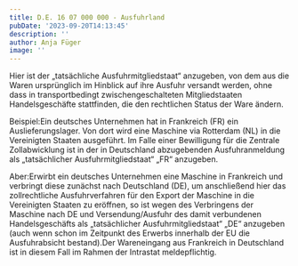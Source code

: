 ```yaml
---
title: D.E. 16 07 000 000 - Ausfuhrland
pubDate: '2023-09-20T14:13:45'
description: ''
author: Anja Füger
image: ''
---
```


Hier ist der „tatsächliche Ausfuhrmitgliedstaat“ anzugeben, von dem aus die Waren ursprünglich im Hinblick auf ihre Ausfuhr versandt werden, ohne dass in transportbedingt zwischengeschalteten Mitgliedstaaten Handelsgeschäfte stattfinden, die den rechtlichen Status der Ware ändern.

Beispiel:Ein deutsches Unternehmen hat in Frankreich (FR) ein Auslieferungslager. Von dort wird eine Maschine via Rotterdam (NL) in die Vereinigten Staaten ausgeführt. Im Falle einer Bewilligung für die Zentrale Zollabwicklung ist in der in Deutschland abzugebenden Ausfuhranmeldung als „tatsächlicher Ausfuhrmitgliedstaat“ „FR“ anzugeben.

Aber:Erwirbt ein deutsches Unternehmen eine Maschine in Frankreich und verbringt diese zunächst nach Deutschland (DE), um anschließend hier das zollrechtliche Ausfuhrverfahren für den Export der Maschine in die Vereinigten Staaten zu eröffnen, so ist wegen des Verbringens der Maschine nach DE und Versendung/Ausfuhr des damit verbundenen Handelsgeschäfts als „tatsächlicher Ausfuhrmitgliedstaat“ „DE“ anzugeben (auch wenn schon im Zeitpunkt des Erwerbs innerhalb der EU die Ausfuhrabsicht bestand).Der Wareneingang aus Frankreich in Deutschland ist in diesem Fall im Rahmen der Intrastat meldepflichtig.